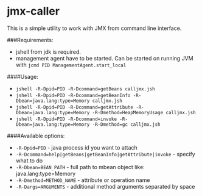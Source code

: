 # jmx-caller
This is a simple utility to work with JMX from command line interface.

###Requirements:
- jshell from jdk is required.
- management agent have to be started. Can be started on running JVM with `jcmd PID ManagementAgent.start_local`

####Usage:
- `jshell -R-Dpid=PID -R-Dcommand=getBeans calljmx.jsh`
- `jshell -R-Dpid=PID -R-Dcommand=getBeanInfo -R-Dbean=java.lang:type=Memory calljmx.jsh`
- `jshell -R-Dpid=PID -R-Dcommand=getAttribute -R-Dbean=java.lang:type=Memory -R-Dmethod=HeapMemoryUsage calljmx.jsh`
- `jshell -R-Dpid=PID -R-Dcommand=invoke -R-Dbean=java.lang:type=Memory -R-Dmethod=gc calljmx.jsh`

####Available options:
- `-R-Dpid=PID` - java process id you want to attach
- `-R-Dcommand=help|getBeans|getBeanInfo|getAttribute|invoke` - specify what to do
- `-R-Dbean=BEAN_PATH` - full path to mbean object like: java.lang:type=Memory
- `-R-Dmethod=METHOD_NAME` - attribute or operation name
- `-R-Dargs=ARGUMENTS` - additional method arguments separated by space